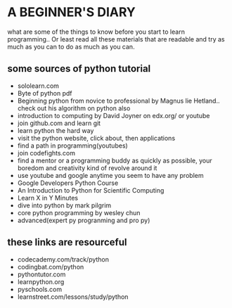 # A BEGINNER'S DIARY

what are some of the things to know before you start to learn programming.. Or least read all these materials that are readable and try as much as you can to do as much as you can.


## some sources of python tutorial
* sololearn.com
* Byte of python pdf
* Beginning python from novice to professional by Magnus lie Hetland.. check out his algorithm on python also
* introduction to computing by David Joyner on edx.org/ or youtube
* join github.com and learn git
* learn python the hard way
* visit the python website, click about, then applications
* find a path in programming(youtubes)
* join codefights.com
* find a mentor or a programming buddy as quickly as possible, your boredom and creativity kind of revolve around it
* use youtube and google anytime you seem to have any problem
* Google Developers Python Course
* An Introduction to Python for Scientific Computing
* Learn X in Y Minutes
* dive into python by mark pilgrim
* core python programming by wesley chun
* advanced(expert py progranming and pro py)

## these links are resourceful
* codecademy.com/track/python
* codingbat.com/python
* pythontutor.com
* learnpython.org
* pyschools.com
* learnstreet.com/lessons/study/python

